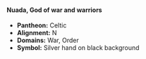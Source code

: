 #### Nuada, God of war and warriors
- **Pantheon:** Celtic
- **Alignment:** N
- **Domains:** War, Order
- **Symbol:** Silver hand on black background